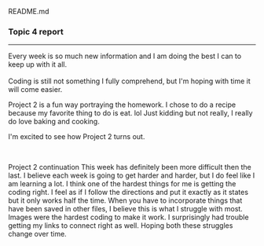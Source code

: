 README.md

<h3>Topic 4 report</h3>
<hr />
Every week is so much new information and I am doing the best I can to keep up with it all.
<br />
<br />
Coding is still not something I fully comprehend, but I'm hoping with time it will come easier.
<br />

Project 2 is a fun way portraying the homework. I chose to do a recipe because my favorite thing to do is eat. lol Just kidding but not really, I really do love baking and cooking.
<br />

I'm excited to see how Project 2 turns out.

<br/>

Project 2 continuation
This week has definitely been more difficult then the last. I believe each week is going to get harder and harder, but I do feel like I am learning a lot. I think one of the hardest things for me is getting the coding right. I feel as if I follow the directions and put it exactly as it states but it only works half the time. When you have to incorporate things that have been saved in other files, I believe this is what I struggle with most. Images were the hardest coding to make it work. I surprisingly had trouble getting my links to connect right as well. Hoping both these struggles change over time. 
